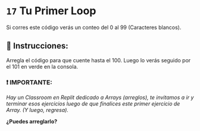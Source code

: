 # `17` Tu Primer Loop

Si corres este código verás un conteo del 0 al 99 (Caracteres blancos).  

## :pencil: Instrucciones:
Arregla el código para que cuente hasta el 100. Luego lo verás seguido por el 101 en verde en la consola.

### :exclamation: IMPORTANTE: 
*Hay un Classroom en Replit dedicado a Arrays (arreglos), te invitamos a ir y terminar esos ejercicios luego de que finalices este primer ejercicio de Array. (Y luego, regresa).*

**¿Puedes arreglarlo?**